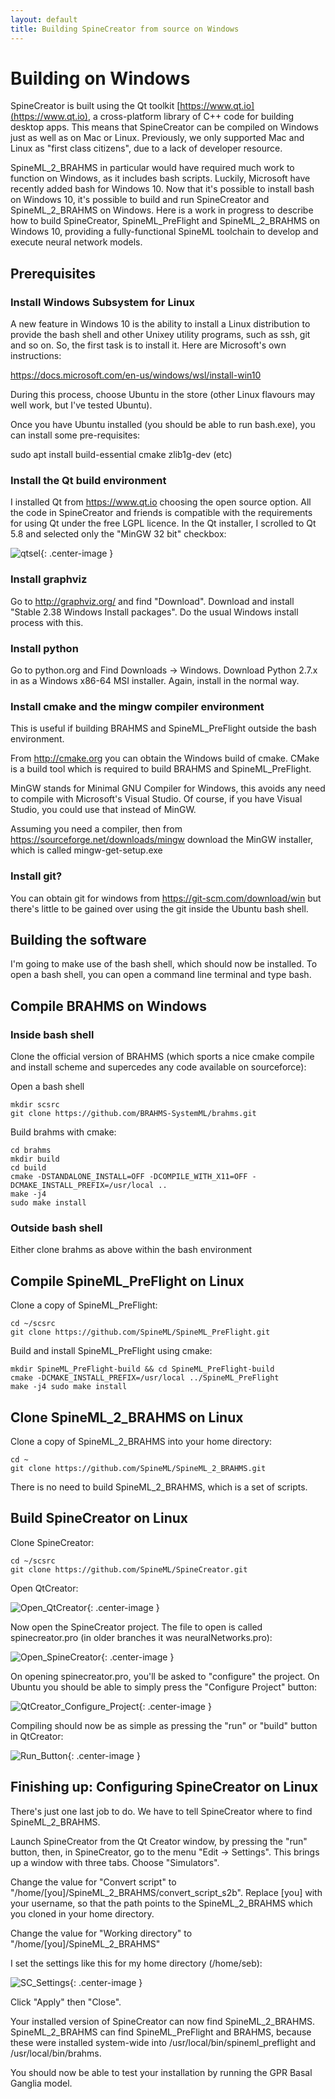 ```yaml
---
layout: default
title: Building SpineCreator from source on Windows
---
```

# Building on Windows

SpineCreator is built using the Qt toolkit
[https://www.qt.io](https://www.qt.io), a cross-platform library of C++ code for
building desktop apps. This means that SpineCreator can be compiled on
Windows just as well as on Mac or Linux. Previously, we only supported Mac
and Linux as "first class citizens", due to a lack of developer
resource.

SpineML_2_BRAHMS in particular would have required much work to
function on Windows, as it includes bash scripts. Luckily, Microsoft
have recently added bash for Windows 10. Now that it's possible to
install bash on Windows 10, it's possible to build and run
SpineCreator and SpineML_2_BRAHMS on Windows. Here is a work in
progress to describe how to build SpineCreator, SpineML_PreFlight and
SpineML_2_BRAHMS on Windows 10, providing a fully-functional SpineML
toolchain to develop and execute neural network models.

## Prerequisites

### Install Windows Subsystem for Linux

A new feature in Windows 10 is the ability to install a Linux
distribution to provide the bash shell and other Unixey utility
programs, such as ssh, git and so on. So, the first task is to install
it. Here are Microsoft's own instructions:

https://docs.microsoft.com/en-us/windows/wsl/install-win10

During this process, choose Ubuntu in the store (other Linux flavours
may well work, but I've tested Ubuntu).

Once you have Ubuntu installed (you should be able to run bash.exe),
you can install some pre-requisites:

sudo apt install build-essential cmake zlib1g-dev (etc)

### Install the Qt build environment

I installed Qt from https://www.qt.io choosing the open source
option. All the code in SpineCreator and friends is compatible with the
requirements for using Qt under the free LGPL licence. In the
Qt installer, I scrolled to Qt 5.8 and selected only the "MinGW 32 bit"
checkbox:

![qtsel](/spinecreator/sourcewin/qt_selection.png){: .center-image }

### Install graphviz

Go to http://graphviz.org/ and find "Download". Download and install
"Stable 2.38 Windows Install packages". Do the usual Windows install
process with this.

### Install python

Go to python.org and Find Downloads -> Windows.
Download Python 2.7.x in as a Windows x86-64 MSI installer. Again,
install in the normal way.

### Install cmake and the mingw compiler environment

This is useful if building BRAHMS and SpineML_PreFlight outside the
bash environment.

From http://cmake.org you can obtain the Windows build of cmake. CMake
is a build tool which is required to build BRAHMS and
SpineML_PreFlight.

MinGW stands for Minimal GNU Compiler for Windows, this avoids any
need to compile with Microsoft's Visual Studio. Of course, if you have
Visual Studio, you could use that instead of MinGW.

Assuming you need a compiler, then from
https://sourceforge.net/downloads/mingw download the MinGW installer,
which is called mingw-get-setup.exe

### Install git?

You can obtain git for windows from https://git-scm.com/download/win
but there's little to be gained over using the git inside the Ubuntu
bash shell.

## Building the software

I'm going to make use of the bash shell, which should now be
installed. To open a bash shell, you can open a command line terminal
and type bash.

## Compile BRAHMS on Windows

### Inside bash shell

Clone the official version of BRAHMS (which sports a
nice cmake compile and install scheme and supercedes any code
available on sourceforce):

Open a bash shell

```
mkdir scsrc
git clone https://github.com/BRAHMS-SystemML/brahms.git
```

Build brahms with cmake:

```
cd brahms
mkdir build
cd build
cmake -DSTANDALONE_INSTALL=OFF -DCOMPILE_WITH_X11=OFF -DCMAKE_INSTALL_PREFIX=/usr/local ..
make -j4
sudo make install
```

### Outside bash shell

Either clone brahms as above within the bash environment

## Compile SpineML_PreFlight on Linux

Clone a copy of SpineML_PreFlight:

```
cd ~/scsrc
git clone https://github.com/SpineML/SpineML_PreFlight.git
```

Build and install SpineML_PreFlight using cmake:

```
mkdir SpineML_PreFlight-build && cd SpineML_PreFlight-build
cmake -DCMAKE_INSTALL_PREFIX=/usr/local ../SpineML_PreFlight
make -j4 sudo make install
```

## Clone SpineML_2_BRAHMS on Linux

Clone a copy of SpineML_2_BRAHMS into your home directory:

```
cd ~
git clone https://github.com/SpineML/SpineML_2_BRAHMS.git
```

There is no need to build SpineML_2_BRAHMS, which is a set of scripts.

## Build SpineCreator on Linux

Clone SpineCreator:

```
cd ~/scsrc
git clone https://github.com/SpineML/SpineCreator.git
```

Open QtCreator:

![Open_QtCreator](/public/images/Open_QtCreator.png "Open QtCreator"){: .center-image }

Now open the SpineCreator project. The file to open is called
spinecreator.pro (in older branches it was neuralNetworks.pro):

![Open_SpineCreator](/public/images/Open_spinecreator_pro.png "Open spinecreator.pro"){: .center-image }

On opening spinecreator.pro, you'll be asked to "configure" the
project. On Ubuntu you should be able to simply press the "Configure
Project" button:

![QtCreator_Configure_Project](/public/images/QtCreator_Configure_Project.png "Press Configure Project"){: .center-image }

Compiling should now be as simple as pressing the "run" or "build"
button in QtCreator:

![Run_Button](/public/images/Run_Button.png "Press the green play button"){: .center-image }

## Finishing up: Configuring SpineCreator on Linux

There's just one last job to do. We have to tell SpineCreator where to
find SpineML_2_BRAHMS.

Launch SpineCreator from the Qt Creator window, by pressing the "run"
button, then, in SpineCreator, go to the menu "Edit -> Settings". This
brings up a window with three tabs. Choose "Simulators".

Change the value for "Convert script" to
"/home/[you]/SpineML_2_BRAHMS/convert_script_s2b". Replace [you] with
your username, so that the path points to the SpineML_2_BRAHMS which
you cloned in your home directory.

Change the value for "Working directory" to
"/home/[you]/SpineML_2_BRAHMS"

I set the settings like this for my home directory (/home/seb):

![SC_Settings](/public/images/SC_Settings.png "SpineCreator Settings window"){: .center-image }

Click "Apply" then "Close".

Your installed version of SpineCreator can now find
SpineML_2_BRAHMS. SpineML_2_BRAHMS can find SpineML_PreFlight and
BRAHMS, because these were installed system-wide into
/usr/local/bin/spineml_preflight and /usr/local/bin/brahms.

You should now be able to test your installation by running the GPR
Basal Ganglia model.
